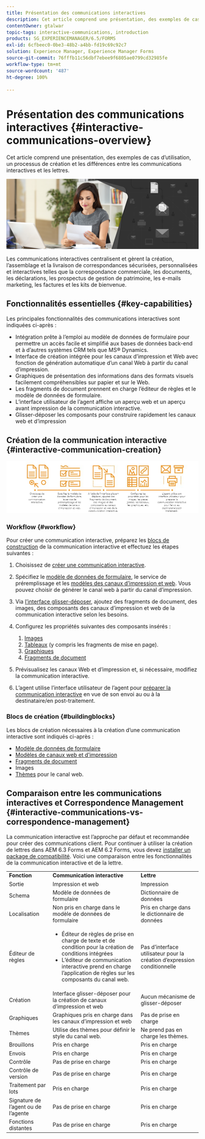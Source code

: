 ```yaml
---
title: Présentation des communications interactives
description: Cet article comprend une présentation, des exemples de cas d’utilisation, un processus de création et les différences entre les communications interactives et les lettres.
contentOwner: gtalwar
topic-tags: interactive-communications, introduction
products: SG_EXPERIENCEMANAGER/6.5/FORMS
exl-id: 6cfbeec0-0be3-48b2-a4bb-fd19c69c92c7
solution: Experience Manager, Experience Manager Forms
source-git-commit: 76fffb11c56dbf7ebee9f6805ae0799cd32985fe
workflow-type: tm+mt
source-wordcount: '487'
ht-degree: 100%

---
```



# Présentation des communications interactives {#interactive-communications-overview}

Cet article comprend une présentation, des exemples de cas d’utilisation, un processus de création et les différences entre les communications interactives et les lettres.

![image principale](do-not-localize/correspondence-management.png)

Les communications interactives centralisent et gèrent la création, l’assemblage et la livraison de correspondances sécurisées, personnalisées et interactives telles que la correspondance commerciale, les documents, les déclarations, les prospectus de gestion de patrimoine, les e-mails marketing, les factures et les kits de bienvenue.

## Fonctionnalités essentielles {#key-capabilities}

Les principales fonctionnalités des communications interactives sont indiquées ci-après :

- Intégration prête à l’emploi au modèle de données de formulaire pour permettre un accès facile et simplifié aux bases de données back-end et à d’autres systèmes CRM tels que MS® Dynamics.
- Interface de création intégrée pour les canaux d’impression et Web avec fonction de génération automatique d’un canal Web à partir du canal d’impression.
- Graphiques de présentation des informations dans des formats visuels facilement compréhensibles sur papier et sur le Web.
- Les fragments de document prennent en charge l’éditeur de règles et le modèle de données de formulaire.
- L’interface utilisateur de l’agent affiche un aperçu web et un aperçu avant impression de la communication interactive.
- Glisser-déposer les composants pour construire rapidement les canaux web et d’impression

## Création de la communication interactive {#interactive-communication-creation}

![interactive_communication-01](assets/interactive_communication-01.jpg)

### Workflow {#workflow}

Pour créer une communication interactive, préparez les [blocs de construction](#buildingblocks) de la communication interactive et effectuez les étapes suivantes :

1. Choisissez de [créer une communication interactive](/help/forms/using/create-interactive-communication.md).

1. Spécifiez le [modèle de données de formulaire](/help/forms/using/data-integration.md), le service de préremplissage et les [modèles des canaux d’impression et web](/help/forms/using/web-channel-print-channel.md). Vous pouvez choisir de générer le canal web à partir du canal d’impression.

1. Via [l’interface glisser-déposer](/help/forms/using/introduction-interactive-communication-authoring.md), ajoutez des fragments de document, des images, des composants des canaux d’impression et web de la communication interactive selon les besoins.
1. Configurez les propriétés suivantes des composants insérés :

   1. [Images](/help/forms/using/create-interactive-communication.md#step2)
   1. [Tableaux](/help/forms/using/create-interactive-communication.md#tables) (y compris les fragments de mise en page).
   1. [Graphiques](/help/forms/using/chart-component-interactive-communications.md)
   1. [Fragments de document](/help/forms/using/create-interactive-communication.md#document-fragment-properties)

1. Prévisualisez les canaux Web et d’impression et, si nécessaire, modifiez la communication interactive.
1. L’agent utilise l’interface utilisateur de l’agent pour [préparer la communication interactive](/help/forms/using/prepare-send-interactive-communication.md) en vue de son envoi au ou à la destinataire/en post-traitement.

### Blocs de création {#buildingblocks}

Les blocs de création nécessaires à la création d’une communication interactive sont indiqués ci-après :

- [Modèle de données de formulaire](/help/forms/using/data-integration.md)
- [Modèles de canaux web et d’impression](/help/forms/using/web-channel-print-channel.md)
- [Fragments de document](/help/forms/using/document-fragments.md)
- Images
- [Thèmes](/help/forms/using/themes.md) pour le canal web.

## Comparaison entre les communications interactives et Correspondence Management {#interactive-communications-vs-correspondence-management}

La communication interactive est l’approche par défaut et recommandée pour créer des communications client. Pour continuer à utiliser la création de lettres dans AEM 6.3 Forms et AEM 6.2 Forms, vous devez [installer un package de compatibilité](/help/forms/using/compatibility-package.md). Voici une comparaison entre les fonctionnalités de la communication interactive et de la lettre.

<table>
 <tbody>
  <tr>
   <td><strong>Fonction</strong></td>
   <td><strong>Communication interactive</strong></td>
   <td><strong>Lettre</strong></td>
  </tr>
  <tr>
   <td>Sortie</td>
   <td>Impression et web</td>
   <td>Impression</td>
  </tr>
  <tr>
   <td>Schema</td>
   <td>Modèle de données de formulaire </td>
   <td>Dictionnaire de données </td>
  </tr>
  <tr>
   <td>Localisation</td>
   <td>Non pris en charge dans le modèle de données de formulaire</td>
   <td>Pris en charge dans le dictionnaire de données</td>
  </tr>
  <tr>
   <td>Éditeur de règles</td>
   <td>
    <ul>
     <li>Éditeur de règles de prise en charge de texte et de condition pour la création de conditions intégrées</li>
     <li>L’éditeur de communication interactive prend en charge l’application de règles sur les composants du canal web.</li>
    </ul> </td>
   <td>Pas d’interface utilisateur pour la création d’expression conditionnelle</td>
  </tr>
  <tr>
   <td>Création</td>
   <td>Interface glisser-déposer pour la création de canaux d’impression et web</td>
   <td>Aucun mécanisme de glisser-déposer </td>
  </tr>
  <tr>
   <td>Graphiques</td>
   <td>Graphiques pris en charge dans les canaux d’impression et web</td>
   <td>Pas de prise en charge</td>
  </tr>
  <tr>
   <td>Thèmes</td>
   <td>Utilise des thèmes pour définir le style du canal web.</td>
   <td>Ne prend pas en charge les thèmes.</td>
  </tr>
   <tr>
   <td>Brouillons</td>
   <td>Pris en charge</td>
   <td>Pris en charge</td>
  </tr>
   <tr>
   <td>Envois</td>
   <td>Pris en charge</td>
   <td>Pris en charge</td>
  </tr>
  <tr>
  <tr>
   <td>Contrôle</td>
   <td>Pas de prise en charge</td>
   <td>Pris en charge</td>
  </tr>
   <tr>
   <td>Contrôle de version</td>
   <td>Pas de prise en charge</td>
   <td>Pris en charge</td>
  </tr>
   <td>Traitement par lots</td>
   <td>Pris en charge </td>
   <td>Pris en charge</td>
  </tr>
  <tr>
   <td>Signature de l’agent ou de l’agente</td>
   <td>Pas de prise en charge</td>
   <td>Pris en charge</td>
  </tr>
  <tr>
   <td>Fonctions distantes</td>
   <td>Pas de prise en charge</td>
   <td>Pris en charge</td>
  </tr>
 </tbody>
</table>
